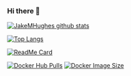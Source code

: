 ### Hi there 👋

[![JakeMHughes github stats](https://github-readme-stats.vercel.app/api?username=JakeMHughes&show_icons=true&theme=algolia)](https://github.com/JakeMHughes)

[![Top Langs](https://github-readme-stats.vercel.app/api/top-langs/?username=JakeMHughes&theme=algolia)](https://github.com/JakeMHughes)

[![ReadMe Card](https://github-readme-stats.vercel.app/api/pin/?username=JakeMHughes&repo=DS-Playground&theme=algolia)](https://github.com/JakeMHughes/DS-Playground)

[![Docker Hub Pulls](https://img.shields.io/docker/pulls/jakeizundead/ds-playground?color=%234518f5&label=Docker%20Pulls&logo=docker&logoColor=%23403d3d&style=for-the-badge)](https://hub.docker.com/r/jakeizundead/ds-playground)
[![Docker Image Size](https://img.shields.io/docker/image-size/jakeizundead/ds-playground?color=%234518f5&label=Image%20Size&logo=docker&logoColor=%23403d3d&style=for-the-badge)](https://hub.docker.com/r/jakeizundead/ds-playground)

<!--
**JakeMHughes/JakeMHughes** is a ✨ _special_ ✨ repository because its `README.md` (this file) appears on your GitHub profile.

Here are some ideas to get you started:

- 🔭 I’m currently working on ...
- 🌱 I’m currently learning ...
- 👯 I’m looking to collaborate on ...
- 🤔 I’m looking for help with ...
- 💬 Ask me about ...
- 📫 How to reach me: ...
- 😄 Pronouns: ...
- ⚡ Fun fact: ...
-->
